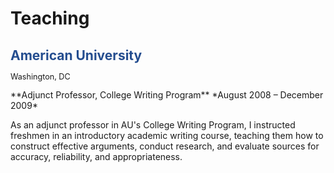 # Teaching

<h2 style="color:#244d8f;">American University</h2>
<p style="font-size:0.9em; margin-top:-0.2em;">Washington, DC</p>
**Adjunct Professor, College Writing Program**  
*August 2008 – December 2009*  

As an adjunct professor in AU's College Writing Program, I instructed freshmen in an introductory academic writing course, teaching them how to construct effective arguments, conduct research, and evaluate sources for accuracy, reliability, and appropriateness.
